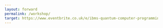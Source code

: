 ```yaml
---
layout: forward
permalink: /workshop/
target: https://www.eventbrite.co.uk/e/ibms-quantum-computer-programming-hands-on-workshop-asynchronous-tickets-145493072697
---
```

